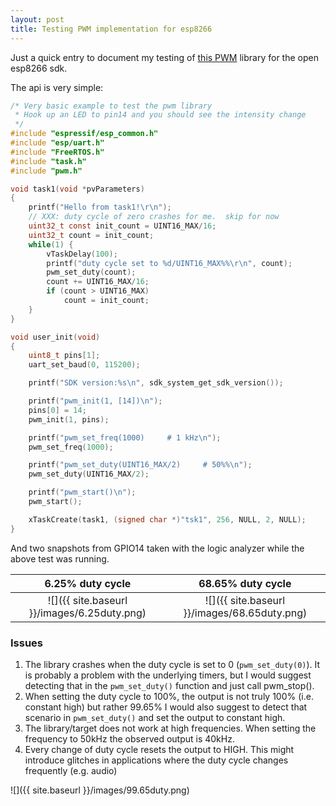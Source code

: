```yaml
---
layout: post
title: Testing PWM implementation for esp8266
---
```


Just a quick entry to document my testing of 
[this PWM](https://github.com/SuperHouse/esp-open-rtos/pull/72) library for the open esp8266 sdk.

The api is very simple:

```c
/* Very basic example to test the pwm library
 * Hook up an LED to pin14 and you should see the intensity change
 */
#include "espressif/esp_common.h"
#include "esp/uart.h"
#include "FreeRTOS.h"
#include "task.h"
#include "pwm.h"

void task1(void *pvParameters)
{
    printf("Hello from task1!\r\n");
    // XXX: duty cycle of zero crashes for me.  skip for now
    uint32_t const init_count = UINT16_MAX/16;
    uint32_t count = init_count;
    while(1) {
        vTaskDelay(100);
        printf("duty cycle set to %d/UINT16_MAX%%\r\n", count);
        pwm_set_duty(count);
        count += UINT16_MAX/16;
        if (count > UINT16_MAX)
            count = init_count;
    }
}

void user_init(void)
{
    uint8_t pins[1];
    uart_set_baud(0, 115200);

    printf("SDK version:%s\n", sdk_system_get_sdk_version());

    printf("pwm_init(1, [14])\n");
    pins[0] = 14;
    pwm_init(1, pins);

    printf("pwm_set_freq(1000)     # 1 kHz\n");
    pwm_set_freq(1000);

    printf("pwm_set_duty(UINT16_MAX/2)     # 50%%\n");
    pwm_set_duty(UINT16_MAX/2);

    printf("pwm_start()\n");
    pwm_start();

    xTaskCreate(task1, (signed char *)"tsk1", 256, NULL, 2, NULL);
}
```

And two snapshots from GPIO14 taken with the logic analyzer while the above
test was running.

6.25% duty cycle           |  68.65% duty cycle
:-------------------------:|:----------------------------------:
![]({{ site.baseurl }}/images/6.25duty.png) | ![]({{ site.baseurl }}/images/68.65duty.png)

### Issues

1. The library crashes when the duty cycle is set to 0 (```pwm_set_duty(0)```).
   It is probably a problem with the underlying timers, but I would suggest
   detecting that in the ```pwm_set_duty()``` function and just call pwm_stop().
2. When setting the duty cycle to 100%, the output is not truly 100% (i.e. constant high) but rather 99.65%
   I would also suggest to detect that scenario in ```pwm_set_duty()``` and set the output
   to constant high.
3. The library/target does not work at high frequencies. When setting the
   frequency to 50kHz the observed output is 40kHz.
4. Every change of duty cycle resets the output to HIGH.  This might introduce
   glitches in applications where the duty cycle changes frequently (e.g. audio)

![]({{ site.baseurl }}/images/99.65duty.png)


